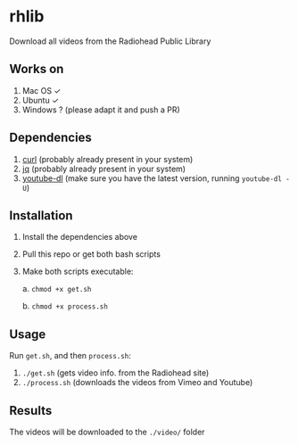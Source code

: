 # rhlib
Download all videos from the Radiohead Public Library

## Works on
1. Mac OS ✓
2. Ubuntu ✓
3. Windows ? (please adapt it and push a PR)

## Dependencies
1. [curl](https://curl.haxx.se/download.html) (probably already present in your system)
2. [jq](https://stedolan.github.io/jq/download/) (probably already present in your system)
3. [youtube-dl](https://youtube-dl.org/) (make sure you have the latest version, running ```youtube-dl -U```)

## Installation
1. Install the dependencies above
2. Pull this repo or get both bash scripts
3. Make both scripts executable:

   a. ```chmod +x get.sh```
   
   b. ```chmod +x process.sh```

## Usage
Run ```get.sh```, and then ```process.sh```:
1. ```./get.sh``` (gets video info. from the Radiohead site)
2. ```./process.sh``` (downloads the videos from Vimeo and Youtube)
   
## Results
The videos will be downloaded to the ```./video/``` folder
